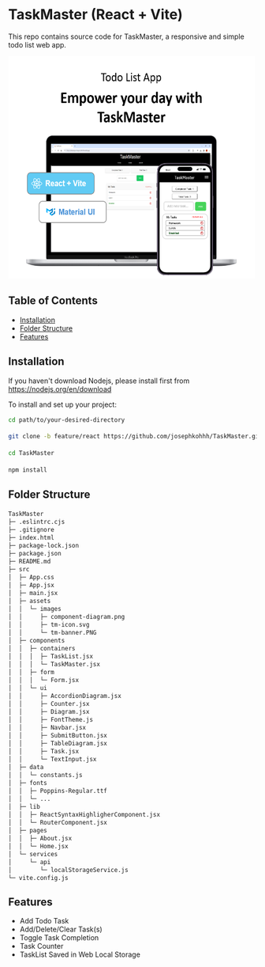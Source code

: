 # TaskMaster (React + Vite)

This repo contains source code for TaskMaster, a responsive and simple todo list web app.

<img src="/src/assets/images/tm-banner.PNG" alt="Banner Image" title="Banner Image" width="500px" height="450px">

## Table of Contents

- [Installation](#installation)
- [Folder Structure](#folderstructure)
- [Features](#features)

## Installation

If you haven't download Nodejs, please install first from https://nodejs.org/en/download

To install and set up your project:

```bash
cd path/to/your-desired-directory

git clone -b feature/react https://github.com/josephkohhh/TaskMaster.git

cd TaskMaster

npm install

```

## Folder Structure

```
TaskMaster
├─ .eslintrc.cjs
├─ .gitignore
├─ index.html
├─ package-lock.json
├─ package.json
├─ README.md
├─ src
│  ├─ App.css
│  ├─ App.jsx
│  ├─ main.jsx
│  ├─ assets
│  │  └─ images
│  │     ├─ component-diagram.png
│  │     ├─ tm-icon.svg
│  │     └─ tm-banner.PNG
│  ├─ components
│  │  ├─ containers
│  │  │  ├─ TaskList.jsx
│  │  │  └─ TaskMaster.jsx
│  │  ├─ form
│  │  │  └─ Form.jsx
│  │  └─ ui
│  │     ├─ AccordionDiagram.jsx
│  │     ├─ Counter.jsx
│  │     ├─ Diagram.jsx
│  │     ├─ FontTheme.js
│  │     ├─ Navbar.jsx
│  │     ├─ SubmitButton.jsx
│  │     ├─ TableDiagram.jsx
│  │     ├─ Task.jsx
│  │     └─ TextInput.jsx
│  ├─ data
│  │  └─ constants.js
│  ├─ fonts
│  │  ├─ Poppins-Regular.ttf
│  │  └─ ...
│  ├─ lib
│  │  ├─ ReactSyntaxHighligherComponent.jsx
│  │  └─ RouterComponent.jsx
│  ├─ pages
│  │  ├─ About.jsx
│  │  └─ Home.jsx
│  └─ services
│     └─ api
│        └─ localStorageService.js
└─ vite.config.js

```

## Features

- Add Todo Task
- Add/Delete/Clear Task(s)
- Toggle Task Completion
- Task Counter
- TaskList Saved in Web Local Storage
